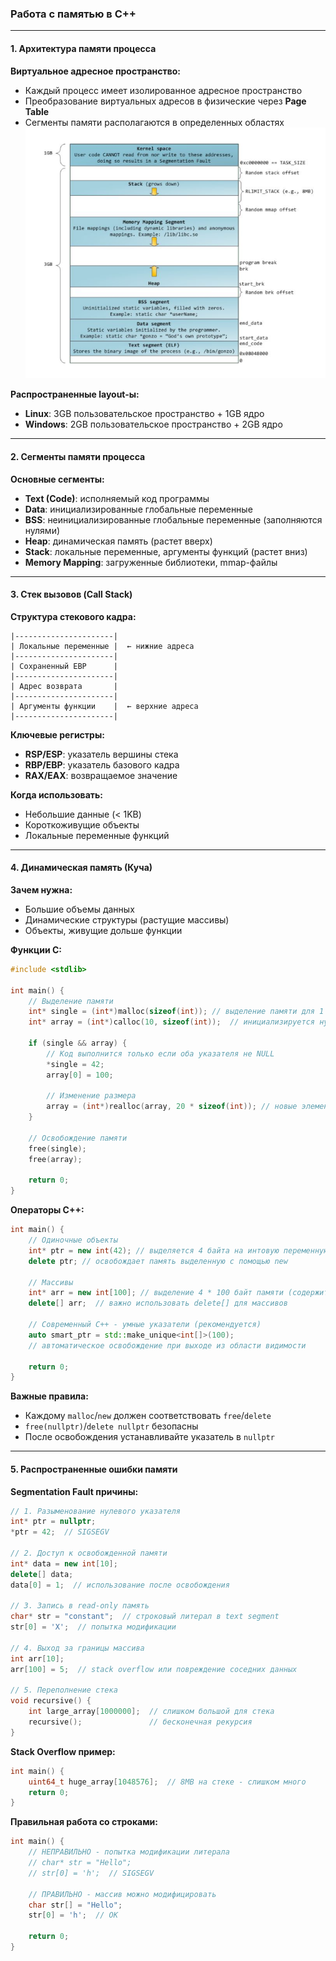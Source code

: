 ### **Работа с памятью в C++**

---

#### **1. Архитектура памяти процесса**

**Виртуальное адресное пространство:**
- Каждый процесс имеет изолированное адресное пространство
- Преобразование виртуальных адресов в физические через **Page Table**
- Сегменты памяти располагаются в определенных областях
![](process.png)

**Распространенные layout-ы:**
- **Linux**: 3GB пользовательское пространство + 1GB ядро
- **Windows**: 2GB пользовательское пространство + 2GB ядро

---

#### **2. Сегменты памяти процесса**


**Основные сегменты:**
- **Text (Code)**: исполняемый код программы
- **Data**: инициализированные глобальные переменные
- **BSS**: неинициализированные глобальные переменные (заполняются нулями)
- **Heap**: динамическая память (растет вверх)
- **Stack**: локальные переменные, аргументы функций (растет вниз)
- **Memory Mapping**: загруженные библиотеки, mmap-файлы

---

#### **3. Стек вызовов (Call Stack)**

**Структура стекового кадра:**
```
|----------------------|
| Локальные переменные |  ← нижние адреса
|----------------------|
| Сохраненный EBP      |
|----------------------|
| Адрес возврата       |
|----------------------|
| Аргументы функции    |  ← верхние адреса
|----------------------|
```

**Ключевые регистры:**
- **RSP/ESP**: указатель вершины стека
- **RBP/EBP**: указатель базового кадра
- **RAX/EAX**: возвращаемое значение

**Когда использовать:**
- Небольшие данные (< 1KB)
- Короткоживущие объекты
- Локальные переменные функций

---

#### **4. Динамическая память (Куча)**

**Зачем нужна:**
- Большие объемы данных
- Динамические структуры (растущие массивы)
- Объекты, живущие дольше функции

**Функции C:**
```cpp
#include <stdlib>

int main() {
    // Выделение памяти
    int* single = (int*)malloc(sizeof(int)); // выделение памяти для 1 инта
    int* array = (int*)calloc(10, sizeof(int));  // инициализируется нулями, в отличие от malloc с мусором внутри
    
    if (single && array) {
	    // Код выполнится только если оба указателя не NULL
        *single = 42;
        array[0] = 100;
        
        // Изменение размера
        array = (int*)realloc(array, 20 * sizeof(int)); // новые элементы содержат мусор!
    }
    
    // Освобождение памяти
    free(single);
    free(array);
    
    return 0;
}
```

**Операторы C++:**
```cpp
int main() {
    // Одиночные объекты
    int* ptr = new int(42); // выделяется 4 байта на интовую переменную - в нее кладется 42
    delete ptr; // освобождает память выделенную с помощью new
    
    // Массивы
    int* arr = new int[100]; // выделение 4 * 100 байт памяти (содержит мусор)
    delete[] arr;  // важно использовать delete[] для массивов
    
    // Современный C++ - умные указатели (рекомендуется)
    auto smart_ptr = std::make_unique<int[]>(100);
    // автоматическое освобождение при выходе из области видимости
    
    return 0;
}
```

**Важные правила:**
- Каждому `malloc`/`new` должен соответствовать `free`/`delete`
- `free(nullptr)`/`delete nullptr` безопасны
- После освобождения устанавливайте указатель в `nullptr`

---

#### **5. Распространенные ошибки памяти**

**Segmentation Fault причины:**
```cpp
// 1. Разыменование нулевого указателя
int* ptr = nullptr;
*ptr = 42;  // SIGSEGV

// 2. Доступ к освобожденной памяти
int* data = new int[10];
delete[] data;
data[0] = 1;  // использование после освобождения

// 3. Запись в read-only память
char* str = "constant";  // строковый литерал в text segment
str[0] = 'X';  // попытка модификации

// 4. Выход за границы массива
int arr[10];
arr[100] = 5;  // stack overflow или повреждение соседних данных

// 5. Переполнение стека
void recursive() {
    int large_array[1000000];  // слишком большой для стека
    recursive();               // бесконечная рекурсия
}
```

**Stack Overflow пример:**
```cpp
int main() {
    uint64_t huge_array[1048576];  // 8MB на стеке - слишком много
    return 0;
}
```

**Правильная работа со строками:**
```cpp
int main() {
    // НЕПРАВИЛЬНО - попытка модификации литерала
    // char* str = "Hello";  
    // str[0] = 'h';  // SIGSEGV
    
    // ПРАВИЛЬНО - массив можно модифицировать
    char str[] = "Hello";
    str[0] = 'h';  // OK
    
    return 0;
}
```

